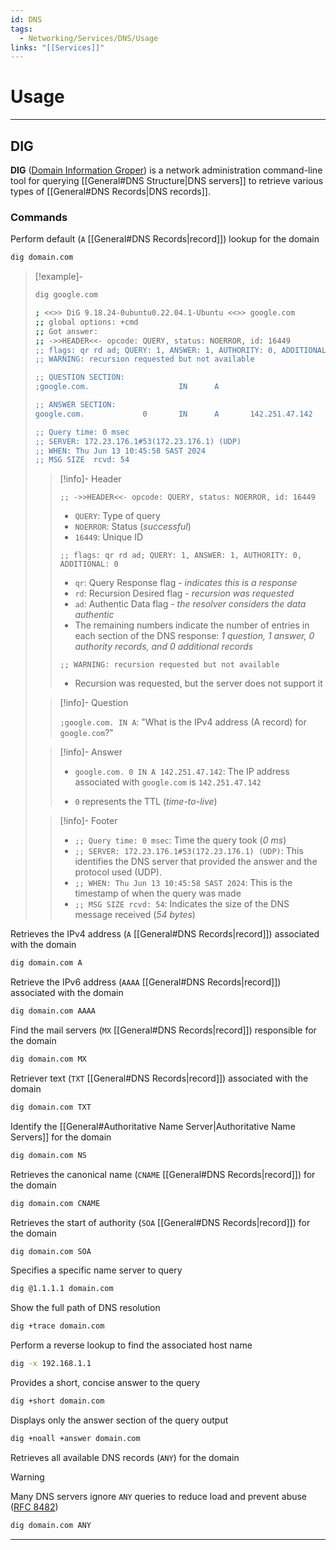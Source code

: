 ```yaml
---
id: DNS
tags:
  - Networking/Services/DNS/Usage
links: "[[Services]]"
---
```


# Usage

___

<!-- DIG {{{-->
## DIG

**DIG** ([Domain Information Groper](https://en.wikipedia.org/wiki/Dig_(command)))
is a network administration command-line tool for querying
[[General#DNS Structure|DNS servers]]
to retrieve various types of [[General#DNS Records|DNS records]].

<!-- Commands {{{-->
### Commands

Perform default (`A` [[General#DNS Records|record]]) lookup for the domain

```sh
dig domain.com
```

<!-- Example {{{-->
> [!example]-
>
> <!-- Example {{{-->
> ```sh
> dig google.com
> ```
> ```sh
> ; <<>> DiG 9.18.24-0ubuntu0.22.04.1-Ubuntu <<>> google.com
> ;; global options: +cmd
> ;; Got answer:
> ;; ->>HEADER<<- opcode: QUERY, status: NOERROR, id: 16449
> ;; flags: qr rd ad; QUERY: 1, ANSWER: 1, AUTHORITY: 0, ADDITIONAL: 0
> ;; WARNING: recursion requested but not available
>
> ;; QUESTION SECTION:
> ;google.com.                    IN      A
>
> ;; ANSWER SECTION:
> google.com.             0       IN      A       142.251.47.142
>
> ;; Query time: 0 msec
> ;; SERVER: 172.23.176.1#53(172.23.176.1) (UDP)
> ;; WHEN: Thu Jun 13 10:45:58 SAST 2024
> ;; MSG SIZE  rcvd: 54
> ```
> <!-- }}} -->
>
> <!-- Header {{{-->
> > [!info]- Header
> >
> > `;; ->>HEADER<<- opcode: QUERY, status: NOERROR, id: 16449`
> >
> > - `QUERY`: Type of query
> > - `NOERROR`: Status (*successful*)
> > - `16449`: Unique ID
> >
> > `;; flags: qr rd ad; QUERY: 1, ANSWER: 1, AUTHORITY: 0, ADDITIONAL: 0`
> >
> > - `qr`: Query Response flag - *indicates this is a response*
> > - `rd`: Recursion Desired flag - *recursion was requested*
> > - `ad`: Authentic Data flag - *the resolver considers the data authentic*
> > - The remaining numbers indicate the number of entries
> >   in each section of the DNS response:
> >   *1 question, 1 answer, 0 authority records, and 0 additional records*
> >
> > `;; WARNING: recursion requested but not available`
> >
> > - Recursion was requested, but the server does not support it
> <!-- }}} -->
>
> <!-- Question {{{-->
> > [!info]- Question
> >
> > `;google.com. IN A`:
> > "What is the IPv4 address (A record) for `google.com`?"
> <!-- }}} -->
>
> <!-- Answer {{{-->
> > [!info]- Answer
> >
> > - `google.com. 0 IN A 142.251.47.142`:
> > The IP address associated with `google.com` is `142.251.47.142`
> >
> > - `0` represents the TTL (*time-to-live*)
> <!-- }}} -->
>
> <!-- Footer {{{-->
> > [!info]- Footer
> >
> > - `;; Query time: 0 msec`:
> >   Time the query took (*0 ms*)
> > - `;; SERVER: 172.23.176.1#53(172.23.176.1) (UDP)`:
> >   This identifies the DNS server that provided the answer
> >   and the protocol used (UDP).
> > - `;; WHEN: Thu Jun 13 10:45:58 SAST 2024`:
> >   This is the timestamp of when the query was made
> > - `;; MSG SIZE rcvd: 54`:
> >   Indicates the size of the DNS message received (*54 bytes*)
> <!-- }}} -->
<!-- }}} -->

Retrieves the IPv4 address (`A` [[General#DNS Records|record]])
associated with the domain

```sh
dig domain.com A
```

Retrieve the IPv6 address (`AAAA` [[General#DNS Records|record]])
associated with the domain

```sh
dig domain.com AAAA
```

Find the mail servers (`MX` [[General#DNS Records|record]])
responsible for the domain

```sh
dig domain.com MX
```

Retriever text (`TXT` [[General#DNS Records|record]])
associated with the domain

```sh
dig domain.com TXT
```

Identify the
[[General#Authoritative Name Server|Authoritative Name Servers]]
for the domain

```sh
dig domain.com NS
```

Retrieves the canonical name (`CNAME` [[General#DNS Records|record]])
for the domain

```sh
dig domain.com CNAME
```

Retrieves the start of authority (`SOA` [[General#DNS Records|record]])
for the domain

```sh
dig domain.com SOA
```

Specifies a specific name server to query

```sh
dig @1.1.1.1 domain.com
```

Show the full path of DNS resolution

```sh
dig +trace domain.com
```

Perform a reverse lookup to find the associated host name

```sh
dig -x 192.168.1.1
```

Provides a short, concise answer to the query

```sh
dig +short domain.com
```

Displays only the answer section of the query output

```sh
dig +noall +answer domain.com
```

Retrieves all available DNS records (`ANY`) for the domain

> [!warning]
>
> Many DNS servers ignore `ANY` queries to reduce load
> and prevent abuse ([RFC 8482](https://datatracker.ietf.org/doc/html/rfc8482))

```sh
dig domain.com ANY
```
<!-- }}} -->

___
<!-- }}} -->
